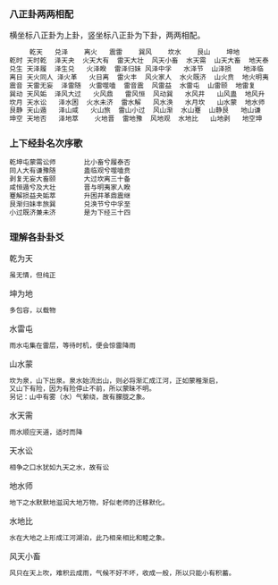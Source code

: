 ### 八正卦两两相配
横坐标八正卦为上卦，竖坐标八正卦为下卦，两两相配。
```txt
     乾天   兑泽    离火   震雷    巽风    坎水    艮山    坤地 
乾时 天时乾  泽天夬  火天大有  雷天大壮  风天小畜  水天需  山天大畜  地天泰 
兑生 天泽履  泽生兑   火泽睽  雷泽归妹 风泽中孚   水泽节  山泽损   地泽临
离日 天火同人 泽火革   火日离  雷火丰  风火家人  水火既济  山火贲  地火明夷 
震音 天雷无妄  泽雷随  火雷噬嗑  雷音震  风雷益  水雷屯  山雷颐  地雷复 
巽动 天风姤  泽风大过   火风鼎   雷风恒  风动巽   水风井   山风蛊  地风升 
坎月 天水讼   泽水困  火水未济  雷水解   风水涣   水月坎   山水蒙  地水师 
艮静 天山遁   泽山咸   火山旅  雷山小过  风山渐  水山蹇  山静艮   地山谦 
坤空 天地否   泽地萃    火地晋  雷地豫  风地观  水地比   山地剥   地空坤
```
### 上下经卦名次序歌
```txt
乾坤屯蒙需讼师       比小畜兮履泰否
同人大有谦豫随       蛊临观兮噬嗑贲
剥复无妄大畜颐       大过坎离三十备
咸恒遁兮及大壮       晋与明夷家人睽
蹇解损益夬姤萃       升困井革鼎震继
艮渐归妹丰旅巽       兑涣节兮中孚至
小过既济兼未济       是为下经三十四
```
### 理解各卦卦爻
乾为天
```txt
虽无情，但纯正
```
坤为地
```txt
多包容，以载物
```
水雷屯
```txt
雨水屯集在雷层，等待时机，便会惊雷降雨
```
山水蒙
```txt
坎为泉，山下出泉。泉水始流出山，则必将渐汇成江河，正如蒙稚渐启，
又山下有险，因为有险停止不前，所以蒙昧不明。
另记：山中有雾（水）气萦绕，故有朦胧之象。
```
水天需
```txt
雨水顺应天道，适时而降
```
天水讼
```txt
相争之口水犹如九天之水，故有讼
```
地水师
```txt
地下之水默默地滋润大地万物，好似老师的迁移默化。
```
水地比
```txt
水在大地之上形成江河湖泊，此乃相亲相比和睦之象。
```
风天小畜
```txt
风只在天上吹，难积云成雨，气候不好不坏，收成一般，所以只能小有积蓄。
```
